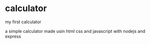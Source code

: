 # calculator
my first calculator

a simple calculator made usin html css and javascript with nodejs and express
